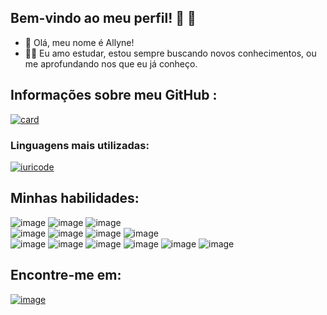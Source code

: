 ## Bem-vindo ao meu perfil! :drum:	:penguin:
- 👋 Olá, meu nome é Allyne!
- 👩‍💻 Eu amo estudar, estou sempre buscando novos conhecimentos, ou me aprofundando nos que eu já conheço.

## Informações sobre meu GitHub :
[![card](https://github-readme-stats.vercel.app/api?username=allynemma&theme=tokyonight)](https://github.com/anuraghazra/github-readme-stats)
### Linguagens mais utilizadas:
[![iuricode](https://github-readme-stats.vercel.app/api/top-langs/?username=allynemma&theme=tokyonight)](https://github.com/anuraghazra/github-readme-stats)
## Minhas habilidades:
![image](https://img.shields.io/badge/Microsoft_SQL_Server-CC2927?style=for-the-badge&logo=microsoft-sql-server&logoColor=white)
![image](https://img.shields.io/badge/Git-E34F26?style=for-the-badge&logo=git&logoColor=white)
![image](https://img.shields.io/badge/-Visual%20Studio%20Code-333333?style=for-the-badge&logo=visual-studio-code&logoColor=007ACC)
<br>
![image](https://img.shields.io/badge/Unity-100000?style=for-the-badge&logo=unity&logoColor=white)
![image](https://img.shields.io/badge/React-20232A?style=for-the-badge&logo=react&logoColor=61DAFB)
![image](https://img.shields.io/badge/.NET-5C2D91?style=for-the-badge&logo=.net&logoColor=white)
![image](https://img.shields.io/badge/Node.js-43853D?style=for-the-badge&logo=node.js&logoColor=white)
<br>
![image](https://img.shields.io/badge/C-00599C?style=for-the-badge&logo=c&logoColor=white)
![image](https://img.shields.io/badge/C%23-239120?style=for-the-badge&logo=c-sharp&logoColor=white)
![image](https://img.shields.io/badge/Java-ED8B00?style=for-the-badge&logo=java&logoColor=white)
![image](https://img.shields.io/badge/JavaScript-323330?style=for-the-badge&logo=javascript&logoColor=F7DF1E)
![image](https://img.shields.io/badge/HTML5-E34F26?style=for-the-badge&logo=html5&logoColor=white)
![image](https://img.shields.io/badge/CSS3-1572B6?style=for-the-badge&logo=css3&logoColor=white)

<!--
## 🗒️ Currículo:
- [Allyne Alves](https://allynemma.github.io/resume/).-->
## Encontre-me em:
[![image](https://img.shields.io/badge/LinkedIn-0077B5?style=flat&logo=linkedin&logoColor=white
)](https://www.linkedin.com/in/allynealves)

<!--# 🇺🇸
## About me:
- 👋 Hi, I’m Allyne!
- 👩‍💻 I love to study. To acquire knowledge is my passion.
- 🌱 I’m currently learning C, JavaScript, HMTL, CSS

## My skills:
- JavaScript;
- C;
- HTML;
- CSS;
- React;

📫 Reach me: allynemmalves@gmail.com
-->

<!---
allynemma/allynemma is a ✨ special ✨ repository because its `README.md` (this file) appears on your GitHub profile.
You can click the Preview link to take a look at your changes.
--->

